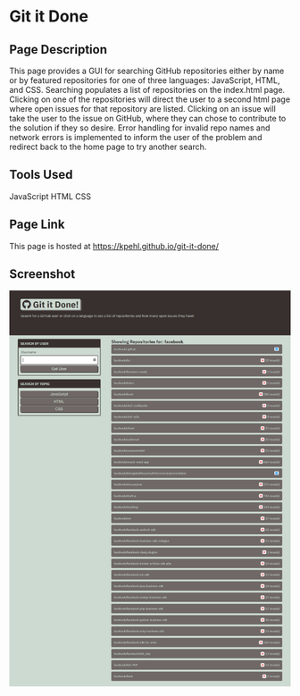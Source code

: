 # Git it Done

## Page Description
This page provides a GUI for searching GitHub repositories either by name or by featured repositories for one of three languages: JavaScript, HTML, and CSS.  Searching populates a list of repositories on the index.html page.  Clicking on one of the repositories will direct the user to a second html page where open issues for that repository are listed. Clicking on an issue will take the user to the issue on GitHub, where they can chose to contribute to the solution if they so desire.  Error handling for invalid repo names and network errors is implemented to inform the user of the problem and redirect back to the home page to try another search.

## Tools Used
JavaScript
HTML
CSS

## Page Link
This page is hosted at https://kpehl.github.io/git-it-done/ 

## Screenshot
![screenshot](./assets/images/git-it-done.png)